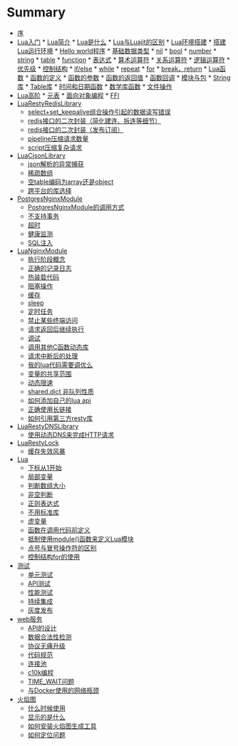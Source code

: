 # Summary

* [序](README.md)
* [Lua入门]()
      * [Lua简介](lua/brief.md)
         * [Lua是什么]()
         * [Lua与Luajit的区别]()
         * [Lua环境搭建](lua/build_env.md)
         * [搭建Lua运行环境]()
         * [Hello world程序]()
      * [基础数据类型](lua/class.md)
         * [nil]()
         * [bool]()
         * [number]()
         * [string]()
         * [table]()
         * [function]()
      * [表达式](lua/operator.md)
         * [算术运算符]()
         * [关系运算符]()
         * [逻辑运算符]()
         * [优先级]()
      * [控制结构]()
         * [if/else]()
         * [while]()
         * [repeat]()
         * [for]()
         * [break，return]()
      * [Lua函数](lua/function_descrip.md)
         * [函数的定义](lua/function_define.md)
         * [函数的参数](lua/function_parameter.md)
         * [函数的返回值](lua/function_result.md)
         * [函数回调](lua/call_user_func_array.md)
      * [模块与包]()
      * [String库](lua/string_library.md)
      * [Table库](lua/table_library.md)
      * [时间和日期函数](lua/time_date_function)
      * [数学库函数]()
      * [文件操作]()
* [Lua高阶]()
      * [元表]()
      * [面向对象编程]()
      * [FFI]()
* [LuaRestyRedisLibrary](redis.md)
   * [select+set_keepalive组合操作引起的数据读写错误](redis/select-keeplive.md)
   * [redis接口的二次封装（简化建连、拆连等细节）](redis/out_package.md)
   * [redis接口的二次封装（发布订阅）](redis/pub_sub_package.md)
   * [pipeline压缩请求数量](redis/pipeline.md)
   * [script压缩复杂请求](redis/script.md)
* [LuaCjsonLibrary](json.md)
   * [json解析的异常捕获](json/parse_exception.md)
   * [稀疏数组](json/sparse_array.md)
   * [空table编码为array还是object](json/array_or_object.md)
   * [跨平台的库选择](json/cross_os.md)
* [PostgresNginxModule](postgres.md)
   * [PostgresNginxModule的调用方式](postgres/different_with_mysql.md)
   * [不支持事务](postgres/not_support_transaction.md)
   * [超时](postgres/timeout.md)
   * [健康监测](postgres/health_check.md)
   * [SQL注入](postgres/sql_inject.md)
* [LuaNginxModule](ngx_lua.md)
   * [执行阶段概念](ngx_lua/phase.md)
   * [正确的记录日志](ngx_lua/log.md)
   * [热装载代码](ngx_lua/hot_load.md)
   * [阻塞操作](ngx_lua/block_io.md)
   * [缓存](ngx_lua/cache.md)
   * [sleep](ngx_lua/sleep.md)
   * [定时任务](ngx_lua/timer.md)
   * [禁止某些终端访问](ngx_lua/allow_deny.md)
   * [请求返回后继续执行](ngx_lua/continue_after_eof.md)
   * [调试](ngx_lua/debug.md)
   * [调用其他C函数动态库](ngx_lua/ffi.md)
   * [请求中断后的处理](ngx_lua/on_abort.md)
   * [我的lua代码需要调优么](ngx_lua/lua_opt.md)
   * [变量的共享范围](ngx_lua/lua-variable-scope.md)
   * [动态限速](ngx_lua/lua-limit.md)
   * [shared.dict 非队列性质](ngx_lua/shared_get_keys.md)
   * [如何添加自己的lua api](ngx_lua/add_new_lua_api.md)
   * [正确使用长链接](ngx_lua/keepalive.md)
   * [如何引用第三方resty库](ngx_lua/how_use_third_lib.md)
* [LuaRestyDNSLibrary](dns.md)
   * [使用动态DNS来完成HTTP请求](dns/use_dynamic_dns.md)
* [LuaRestyLock](lock.md)
	* [缓存失效风暴](lock/cache-miss-storm.md)
* [Lua](lua.md)
   * [下标从1开始](lua/subscript.md)
   * [局部变量](lua/local.md)
   * [判断数组大小](lua/array_size.md)
   * [非空判断](lua/not_nill.md)
   * [正则表达式](lua/re.md)
   * [不用标准库](lua/not_use_lib.md)
   * [虚变量](lua/dummy_var.md)
   * [函数在调用代码前定义](lua/function_before_use.md)
   * [抵制使用module()函数来定义Lua模块](lua/not_use_module.md)
   * [点号与冒号操作符的区别](lua/dot_diff.md)
   * [控制结构for的使用](lua/for.md)
* [测试](test.md)
   * [单元测试](test/unittest.md)
   * [API测试](test/apitest.md)
   * [性能测试](test/performance_test.md)
   * [持续集成](test/ci.md)
   * [灰度发布](test/abtest.md)
* [web服务](web.md)
   * [API的设计](web/api.md)
   * [数据合法性检测](web/check_data_valid.md)
   * [协议无痛升级](web/switch_protocol.md)
   * [代码规范](web/code_style.md)
   * [连接池](web/conn_pool.md)
   * [c10k编程](web/c10k.md)
   * [TIME_WAIT问题](web/time_wait.md)
   * [与Docker使用的网络瓶颈](web/docker.md)
* [火焰图](flame_graph.md)
   * [什么时候使用](flame_graph/when.md)
   * [显示的是什么](flame_graph/what.md)
   * [如何安装火焰图生成工具](flame_graph/install.md)
   * [如何定位问题](flame_graph/how.md)

